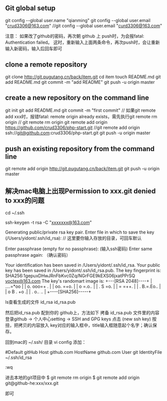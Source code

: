 Git global setup
-------------
git config --global user.name "qianming"
git config --global user.email "crud3306@163.com"
//git config --global user.email "curd3306@163.com"

注意：
如果改了github的密码，再次朝 github 上 push时，为会报fatal: Authentication failed。
这时，重新输入上面两条命令，再次push时，会让重新输入新密码，输入后回车即可



clone a remote repository
-------------
git clone http://git.pugutang.cn/back/item.git
cd item
touch README.md
git add README.md
git commit -m "add README"
git push -u origin master


create a new repository on the command line
-------------
git init
git add README.md
git commit -m "first commit"
// 如果git remote add xxx时，报错fatal: remote origin already exists，需先执行git remote rm origin
// git remote rm origin
git remote add origin https://github.com/crud3306/php-start.git
//git remote add origin ssh://git@github.com:crud3306/php-start.git
git push -u origin master


push an existing repository from the command line
-------------
git remote add origin http://git.pugutang.cn/back/item.git
git push -u origin master







解决mac电脑上出现Permission to xxx.git denied to xxx的问题
-------------
cd ~/.ssh

ssh-keygen -t rsa -C "xxxxxxx@163.com"

Generating public/private rsa key pair.
Enter file in which to save the key (/Users/yidont/.ssh/id_rsa):
// 这里要你输入存放的目录，可回车默认

Enter passphrase (empty for no passphrase): (输入ssh密码)
Enter same passphrase again: （确认密码）

Your identification has been saved in /Users/yidont/.ssh/id_rsa.
Your public key has been saved in /Users/yidont/.ssh/id_rsa.pub.
The key fingerprint is:
SHA256:1gepuxDHwJRnFbKvc0Zq/NGrFGE9kEXS06jxatPPrSQ voctex@163.com
The key's randomart image is:
+---[RSA 2048]----+
|      ....=*oo   |
|     o. ooo=+ .  |
|      oo. =+o.   |
|       o =.o..   |
|      . S =o.    |
|       = =++.    |
|      . B.=.Eo.. |
|       o B . +o .|
|          . o.. .. |
+----[SHA256]-----+

ls查看生成的文件
id_rsa  id_rsa.pub 

然后把id_rsa.pub 配到你的 github上，方法如下
拷备 id_rsa.pub 文件里的内容
登录github -> 个人中心setting -> SSH and GPG keys
点击 (new ssh key) 按扭，把拷贝的内容放入 key对应的输入框中，title输入框随意起个名字；确认保存。


回到mac的 ~/.ssh/ 目录
vi config 添加：

#Default gitHub
Host github.com
HostName github.com
User git
IdentityFile ~/.ssh/id_rsa

:wq

进去本地的git项目中
$ git remote rm origin
$ git remote add origin git@github-he:xxx/xxx.git

即可

















